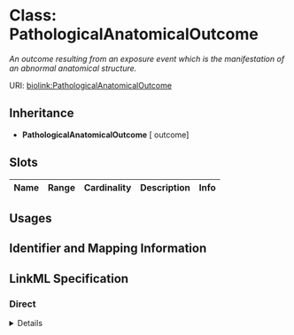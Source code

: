# Class: PathologicalAnatomicalOutcome
_An outcome resulting from an exposure event which is the manifestation of an abnormal anatomical structure._





URI: [biolink:PathologicalAnatomicalOutcome](https://w3id.org/biolink/vocab/PathologicalAnatomicalOutcome)




## Inheritance

* **PathologicalAnatomicalOutcome** [ outcome]




## Slots

| Name | Range | Cardinality | Description  | Info |
| ---  | --- | --- | --- | --- |


## Usages



## Identifier and Mapping Information









## LinkML Specification

<!-- TODO: investigate https://stackoverflow.com/questions/37606292/how-to-create-tabbed-code-blocks-in-mkdocs-or-sphinx -->

### Direct

<details>
```yaml
name: pathological anatomical outcome
description: An outcome resulting from an exposure event which is the manifestation
  of an abnormal anatomical structure.
from_schema: https://w3id.org/biolink/biolink-model
mixins:
- outcome

```
</details>

### Induced

<details>
```yaml
name: pathological anatomical outcome
description: An outcome resulting from an exposure event which is the manifestation
  of an abnormal anatomical structure.
from_schema: https://w3id.org/biolink/biolink-model
mixins:
- outcome

```
</details>